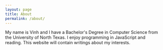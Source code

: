 ```yaml
---
layout: page
title: About
permalink: /about/
---
```


My name is Vinh and I have a Bachelor's Degree in Computer Science from the University of North Texas. I enjoy programming in JavaScript and reading. This website will contain writings about my interests.
